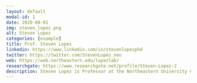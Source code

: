 ```yaml
---
layout: default
modal-id: 1
date: 2020-08-01
img: steven_lopez.png
alt: Steven Lopez
categories: [example]
title: Prof. Steven Lopez
linkedin: https://www.linkedin.com/in/stevenlopezphd
twitter: https://twitter.com/StevenLopez_neu
web: https://web.northeastern.edu/lopezlab/
researchgate: https://www.researchgate.net/profile/Steven-Lopez-2
description: Steven Lopez is Professor at the Northeastern University College of Science (US). His group employs quantum mechanics and machine learning to discover new organic materials for renewable energy and photomedicine applications. They collaborate with experimental experts to create a feedback loop that speeds up discoveries. Their focus is on enhancing sustainable organic reactions using photocatalysis, particularly for cancer treatment through Photodynamic Therapy, and optimizing organic solar cells by manipulating material crystallinity and interfaces.
---
```

